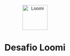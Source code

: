 <p align="center">
  <img src="https://avatars.githubusercontent.com/u/68288528?s=200&v=4" alt="Loomi" width="80" />
</p>

<h1 align="center">Desafio Loomi</h1>

